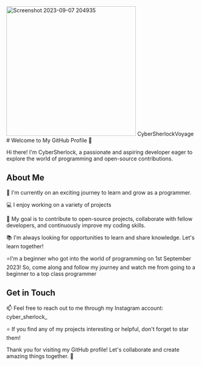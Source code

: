 <img width="340" alt="Screenshot 2023-09-07 204935" src="https://github.com/CyberSherlockVoyage/CyberSherlockVoyage/assets/144046482/1d745790-fe85-439e-952a-5b7e91258c0b">
CyberSherlockVoyage
# Welcome to My GitHub Profile 👋

Hi there! I'm CyberSherlock, a passionate and aspiring developer eager to explore the world of programming and open-source contributions. 

## About Me

🌱 I'm currently on an exciting journey to learn and grow as a programmer.

💻 I enjoy working on a variety of projects

🚀 My goal is to contribute to open-source projects, collaborate with fellow developers, and continuously improve my coding skills.

📚 I'm always looking for opportunities to learn and share knowledge. Let's learn together!

⭐I'm a beginner who got into the world of programming on 1st September 2023! So, come along and follow my journey and watch me from going to a beginner to a top class programmer
## Get in Touch

📫 Feel free to reach out to me through my Instagram account: cyber_sherlock_

⭐ If you find any of my projects interesting or helpful, don't forget to star them!

Thank you for visiting my GitHub profile! Let's collaborate and create amazing things together. 🤝


<!---
CyberSherlockVoyage/CyberSherlockVoyage is a ✨ special ✨ repository because its `README.md` (this file) appears on your GitHub profile.
You can click the Preview link to take a look at your changes.
--->
